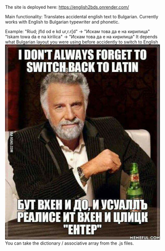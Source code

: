 The site is deployed here: https://english2bds.onrender.com/

Main functionality: Translates accidental english text to Bulgarian.
Currently works with English to Bulgarian typewriter and phonetic.

Example:
"Riud; jfld od e kd ur,r.r[d" -> "Искам това да е на кирилица"
"Iskam towa da e na kirilica" -> "Искам това да е на кирилица"
It depends what Bulgarian layout you were using before accidently to switch to English
![Image](meme.jpg)
You can take the dictionary / associative array from the .js files.
